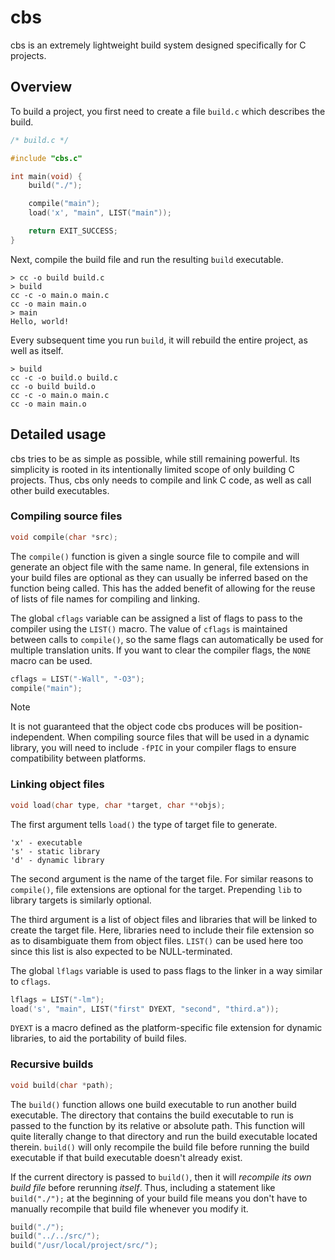 # cbs

cbs is an extremely lightweight build system designed specifically for C projects. 

## Overview

To build a project, you first need to create a file `build.c` which describes the build.

```c
/* build.c */

#include "cbs.c"

int main(void) {
    build("./");

    compile("main");
    load('x', "main", LIST("main"));

    return EXIT_SUCCESS;
}
```

Next, compile the build file and run the resulting `build` executable.

```console
> cc -o build build.c
> build
cc -c -o main.o main.c
cc -o main main.o
> main
Hello, world!
```

Every subsequent time you run `build`, it will rebuild the entire project, as well as itself.

```console
> build
cc -c -o build.o build.c
cc -o build build.o
cc -c -o main.o main.c
cc -o main main.o
```

## Detailed usage
cbs tries to be as simple as possible, while still remaining powerful. Its simplicity is rooted in its intentionally limited scope of only building C projects. Thus, cbs only needs to compile and link C code, as well as call other build executables.

### Compiling source files

```c
void compile(char *src);
```

The `compile()` function is given a single source file to compile and will generate an object file with the same name. In general, file extensions in your build files are optional as they can usually be inferred based on the function being called. This has the added benefit of allowing for the reuse of lists of file names for compiling and linking.

The global `cflags` variable can be assigned a list of flags to pass to the compiler using the `LIST()` macro. The value of `cflags` is maintained between calls to `compile()`, so the same flags can automatically be used for multiple translation units. If you want to clear the compiler flags, the `NONE` macro can be used.

```c
cflags = LIST("-Wall", "-O3");
compile("main");
```

> [!NOTE]
> It is not guaranteed that the object code cbs produces will be position-independent. When compiling source files that will be used in a dynamic library, you will need to include `-fPIC` in your compiler flags to ensure compatibility between platforms.

### Linking object files

```c
void load(char type, char *target, char **objs);
```

The first argument tells `load()` the type of target file to generate.

```
'x' - executable
's' - static library
'd' - dynamic library
```

The second argument is the name of the target file. For similar reasons to `compile()`, file extensions are optional for the target. Prepending `lib` to library targets is similarly optional.

The third argument is a list of object files and libraries that will be linked to create the target file. Here, libraries need to include their file extension so as to disambiguate them from object files. `LIST()` can be used here too since this list is also expected to be NULL-terminated.

The global `lflags` variable is used to pass flags to the linker in a way similar to `cflags`.

```c
lflags = LIST("-lm");
load('s', "main", LIST("first" DYEXT, "second", "third.a"));
```

`DYEXT` is a macro defined as the platform-specific file extension for dynamic libraries, to aid the portability of build files.

### Recursive builds

```c
void build(char *path);
```

The `build()` function allows one build executable to run another build executable. The directory that contains the build executable to run is passed to the function by its relative or absolute path. This function will quite literally change to that directory and run the build executable located therein. `build()` will only recompile the build file before running the build executable if that build executable doesn't already exist.

If the current directory is passed to `build()`, then it will *recompile its own build file* before rerunning *itself*. Thus, including a statement like `build("./");` at the beginning of your build file means you don't have to manually recompile that build file whenever you modify it.

```c
build("./");
build("../../src/");
build("/usr/local/project/src/");
```
